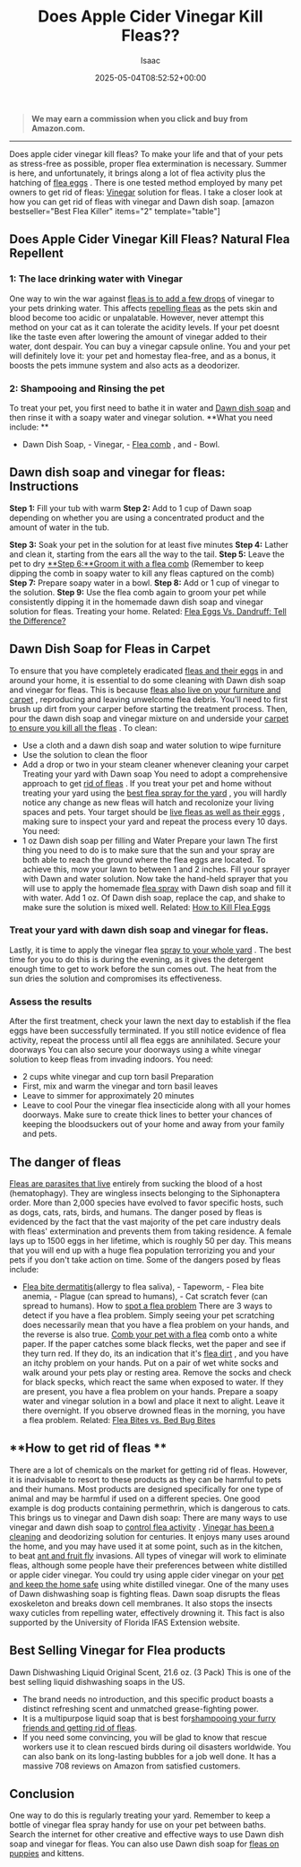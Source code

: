 ﻿---
author: Isaac
layout: post
title: Does Apple Cider Vinegar Kill Fleas??
date: '2025-05-04T08:52:52+00:00'
categories:
- Fleas
- Guide
tags: []
slug: /does-apple-cider-vinegar-kill-fleas/
lastmod: 2025-05-07T12:21:26+03:00
---
> **We may earn a commission when you click and buy from Amazon.com.**
>

---
Does apple cider vinegar kill fleas? To make your life and that of your pets as stress-free as possible, proper flea extermination is necessary.
Summer is here, and unfortunately, it brings along a lot of flea activity plus the hatching of
[flea eggs](https://pestpolicy.com/what-do-flea-eggs-look-like/)
.
There is one tested method employed by many pet owners to get rid of fleas:
[Vinegar](https://www.pacificcollege.edu/news/blog/2015/04/25/what-does-apple-cider-vinegar-not-do)
solution for fleas. I take a closer look at how you can get rid of fleas with vinegar and Dawn dish soap.
[amazon bestseller="Best Flea Killer" items="2" template="table"]
## Does Apple Cider Vinegar Kill Fleas? Natural Flea Repellent
### 1: The lace drinking water with Vinegar
One way to win the war against
[fleas is to add a few drops](https://pestpolicy.com/best-flea-drops-for-cats/)
of vinegar to your pets drinking water. This affects
[repelling fleas](https://pestpolicy.com/flea-repellent-for-humans/)
as the pets skin and blood become too acidic or unpalatable.
However, never attempt this method on your cat as it can tolerate the acidity levels.
If your pet doesnt like the taste even after lowering the amount of vinegar added to their water, dont despair.
You can buy a vinegar capsule online. You and your pet will definitely love it: your pet and homestay flea-free, and as a bonus, it boosts the pets immune system and also acts as a deodorizer.
### 2: Shampooing and Rinsing the pet
To treat your pet, you first need to bathe it in water and
[Dawn dish soap](https://pestpolicy.com/dawn-dish-soap-for-fleas/)
and then rinse it with a soapy water and vinegar solution.
**What you need include: **
- Dawn Dish Soap, - Vinegar, -
[Flea comb](https://pestpolicy.com/best-flea-combs-for-dogs/)
, and - Bowl.
## **Dawn dish soap and vinegar for fleas: Instructions**
**Step 1:**
Fill your tub with warm
**Step 2:**
Add  to 1 cup of Dawn soap depending on whether you are using a concentrated product and the amount of water in the tub.

**Step 3:**
Soak your pet in the solution for at least five minutes
**Step 4:**
Lather and clean it, starting from the ears all the way to the tail.
**Step 5:**
Leave the pet to dry
[**Step 6:**Groom it with a flea comb](https://pestpolicy.com/how-to-use-a-flea-comb/)
(Remember to keep dipping the comb in soapy water to kill any fleas captured on the comb)
**Step 7:**
Prepare soapy water in a bowl.
**Step 8:**
Add  or 1 cup of vinegar to the solution.
**Step 9:**
Use the flea comb again to groom your pet while consistently dipping it in the homemade dawn dish soap and vinegar solution for fleas. Treating your home.
Related:
[Flea Eggs Vs. Dandruff: Tell the Difference?](https://pestpolicy.com/flea-eggs-vs-dandruff/)
## Dawn Dish Soap for Fleas in Carpet
To ensure that you have completely eradicated
[fleas and their eggs](https://pestpolicy.com/what-do-flea-eggs-look-like/)
in and around your home, it is essential to do some cleaning with Dawn dish soap and vinegar for fleas.
This is because
[fleas also live on your furniture and carpet](https://pestpolicy.com/can-fleas-live-in-carpets/)
, reproducing and leaving unwelcome flea debris.
You'll need to first brush up dirt from your carper before starting the treatment process. Then, pour the dawn dish soap and vinegar mixture on and underside your
[carpet to ensure you kill all the fleas](https://pestpolicy.com/best-flea-carpet-powder/)
.
To clean:
- Use a cloth and a dawn dish soap and water solution to wipe furniture
- Use the solution to clean the floor
- Add a drop or two in your steam cleaner whenever cleaning your carpet
Treating your yard with Dawn soap
You need to adopt a comprehensive approach to get
[rid of fleas](https://pestpolicy.com/how-to-get-rid-of-flea-eggs-on-cats/)
. If you treat your pet and home without treating your yard using the
[best flea spray for the yard](https://pestpolicy.com/best-flea-spray-for-yard/)
, you will hardly notice any change as new fleas will hatch and recolonize your living spaces and pets.
Your target should be
[live fleas as well as their eggs](https://pestpolicy.com/can-fleas-live-on-clothes/)
, making sure to inspect your yard and repeat the process every 10 days.
You need:
- 1 oz Dawn dish soap per filling and Water
Prepare your lawn
The first thing you need to do is to make sure that the sun and your spray are both able to reach the ground where the flea eggs are located. To achieve this, mow your lawn to between 1 and 2 inches.
Fill your sprayer with Dawn and water solution.
Now take the hand-held sprayer that you will use to apply the homemade
[flea spray](https://pestpolicy.com/best-flea-spray-for-home/)
with Dawn dish soap and fill it with water. Add 1 oz. Of Dawn dish soap, replace the cap, and shake to make sure the solution is mixed well.
Related:
[How to Kill Flea Eggs](https://pestpolicy.com/how-to-kill-flea-eggs/)
### Treat your yard with dawn dish soap and vinegar for fleas.
Lastly, it is time to apply the vinegar flea
[spray to your whole yard](https://pestpolicy.com/best-mosquito-yard-spray/)
. The best time for you to do this is during the evening, as it gives the detergent enough time to get to work before the sun comes out.
The heat from the sun dries the solution and compromises its effectiveness.
### Assess the results
After the first treatment, check your lawn the next day to establish if the flea eggs have been successfully terminated.
If you still notice evidence of flea activity, repeat the process until all flea eggs are annihilated.
Secure your doorways
You can also secure your doorways using a white vinegar solution to keep fleas from invading indoors. You need:
- 2 cups white vinegar and  cup torn basil
Preparation
- First, mix and warm the vinegar and torn basil leaves
- Leave to simmer for approximately 20 minutes
- Leave to cool
Pour the vinegar flea insecticide along with all your homes doorways. Make sure to create thick lines to better your chances of keeping the bloodsuckers out of your home and away from your family and pets.
## The danger of fleas
[Fleas are parasites that live](https://pestpolicy.com/can-fleas-live-in-human-hair/)
entirely from sucking the blood of a host (hematophagy). They are wingless insects belonging to the Siphonaptera order. More than 2,000 species have evolved to favor specific hosts, such as dogs, cats, rats, birds, and humans.
The danger posed by fleas is evidenced by the fact that the vast majority of the pet care industry deals with fleas' extermination and prevents them from taking residence. A female lays up to 1500 eggs in her lifetime, which is roughly 50 per day.
This means that you will end up with a huge flea population terrorizing you and your pets if you don't take action on time.
Some of the dangers posed by fleas include:
- [Flea bite dermatitis](https://pestpolicy.com/do-fleas-bite-humans/)(allergy to flea saliva), - Tapeworm, - Flea bite anemia, - Plague (can spread to humans), - Cat scratch fever (can spread to humans).
How to
[spot a flea problem](https://pestpolicy.com/where-do-fleas-hide/)
There are 3 ways to detect if you have a flea problem. Simply seeing your pet scratching does necessarily mean that you have a flea problem on your hands, and the reverse is also true.
[Comb your pet with a flea](https://pestpolicy.com/best-electronic-flea-comb/)
comb onto a white paper. If the paper catches some black flecks, wet the paper and see if they turn red. If they do, its an indication that it's
[flea dirt](https://pestpolicy.com/what-is-flea-dirt/)
, and you have an itchy problem on your hands.
Put on a pair of wet white socks and walk around your pets play or resting area. Remove the socks and check for black specks, which react the same when exposed to water. If they are present, you have a flea problem on your hands.
Prepare a soapy water and vinegar solution in a bowl and place it next to alight. Leave it there overnight. If you observe drowned fleas in the morning, you have a flea problem.
Related:
[Flea Bites vs. Bed Bug Bites](https://pestpolicy.com/flea-bites-vs-bed-bug-bites/)
## **How to get rid of fleas **
There are a lot of chemicals on the market for getting rid of fleas. However, it is inadvisable to resort to these products as they can be harmful to pets and their humans.
Most products are designed specifically for one type of animal and may be harmful if used on a different species. One good example is dog products containing permethrin, which is dangerous to cats.
This brings us to vinegar and Dawn dish soap: There are many ways to use vinegar and dawn dish soap to
[control flea activity](https://pestpolicy.com/diatomaceous-earth-for-fleas-on-cats/)
.
[Vinegar has been a cleaning](https://pestpolicy.com/dont-use-vinegar-and-baking-soda-to-clean-clogged-drains/)
and deodorizing solution for centuries.
It enjoys many uses around the home, and you may have used it at some point, such as in the kitchen, to beat
[ant and fruit fly](https://pestpolicy.com/flying-ants-vs-termites/)
invasions. All types of vinegar will work to eliminate fleas, although some people have their preferences between white distilled or apple cider vinegar.
You could try using apple cider vinegar on your
[pet and keep the home safe](https://pestpolicy.com/pet-safe-roach-killer/)
using white distilled vinegar. One of the many uses of Dawn dishwashing soap is fighting fleas. Dawn soap disrupts the fleas exoskeleton and breaks down cell membranes.
It also stops the insects waxy cuticles from repelling water, effectively drowning it. This fact is also supported by the University of Florida IFAS Extension website.
## Best Selling Vinegar for Flea products
Dawn Dishwashing Liquid Original Scent, 21.6 oz. (3 Pack) This is one of the best selling liquid dishwashing soaps in the US.
- The brand needs no introduction, and this specific product boasts a distinct refreshing scent and unmatched grease-fighting power.
- It is a multipurpose liquid soap that is best for[shampooing your furry friends and getting rid of fleas](https://pestpolicy.com/best-flea-shampoo-for-dogs/).
- If you need some convincing, you will be glad to know that rescue workers use it to clean rescued birds during oil disasters worldwide.
You can also bank on its long-lasting bubbles for a job well done. It has a massive 708 reviews on Amazon from satisfied customers.
## Conclusion
One way to do this is regularly treating your yard. Remember to keep a bottle of vinegar flea spray handy for use on your pet between baths.
Search the internet for other creative and effective ways to use Dawn dish soap and vinegar for fleas. You can also use Dawn dish soap for
[fleas on puppies](https://pestpolicy.com/best-puppy-shampoo-for-fleas/)
and kittens.
